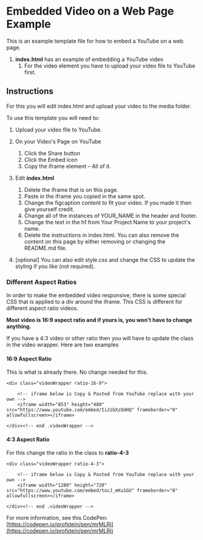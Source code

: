 # Embedded Video on a Web Page Example
This is an example template file for how to embed a YouTube on a web page.

1. **index.html** has an example of embedding a YouTube video
    1. For the video element you have to upload your video file to YouTube first.

## Instructions

For this you will edit index.html and upload your video to the media folder.

To use this template you will need to:

1. Upload your video file to YouTube.
2. On your Video's Page on YouTube
   
    1. Click the Share button
    2. Click the Embed icon
    3. Copy the iframe element – All of it.
       
3. Edit __index.html__
   
	1. Delete the iframe that is on this page.
	2. Paste in the iframe you copied in the same spot.
	3. Change the figcaption content to fit your video. If you made it then give yourself credit.
	4. Change all of the instances of YOUR_NAME in the header and footer.
	5. Change the text in the h1 from Your Project Name to your project's name.
	6. Delete the instructions in index.html. You can also remove the content on this page by either removing or changing the README.md file.

5. [optional] You can also edit style.css and change the CSS to update the styling if you like (not required).

### Different Aspect Ratios

In order to make the embedded video responsive, there is some special CSS that is applied to a div around the iframe. This CSS is different for different aspect ratio videos. 

__Most video is 16:9 aspect ratio and if yours is, you won't have to change anything.__ 

If you have a 4:3 video or other ratio then you will have to update the class in the video wrapper. Here are two examples

 #### 16:9 Aspect Ratio
 This is what is already there. No change needed for this.
```
<div class="videoWrapper ratio-16-9">

	<!-- iframe below is Copy & Pasted from YouTube replace with your own -->
	<iframe width="853" height="480" src="https://www.youtube.com/embed/IiJzbXzOdHQ" frameborder="0" allowfullscreen></iframe>
  
</div><!-- end .videoWrapper -->
```

 #### 4:3 Aspect Ratio
 For this change the ratio in the class to **ratio-4-3**
```
<div class="videoWrapper ratio-4-3">

	<!-- iframe below is Copy & Pasted from YouTube replace with your own -->
	<iframe width="1280" height="720" src="https://www.youtube.com/embed/tocJ_mKu1GU" frameborder="0" allowfullscreen></iframe>
  
</div><!-- end .videoWrapper -->
```
For more information, see this CodePen: [https://codepen.io/profstein/pen/mrMLRj](https://codepen.io/profstein/pen/mrMLRj)
